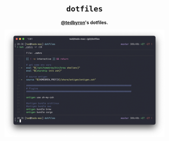 <div align="center">
  <h1><code>dotfiles</code></h1>

  <p>
    <strong><a href="https://github.com/tedbyron">@tedbyron</a>'s dotfiles.</strong>
  </p>

  <img src="./.config/screen.png" alt="screenshot of terminal" />
</div>
